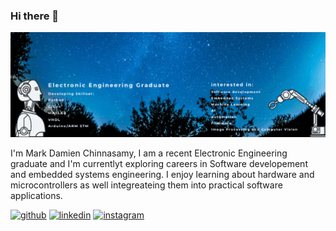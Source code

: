 ### Hi there 👋

![I am GitHub Readme Generator's creator](https://github.com/MarkDC95/MarkDC95/blob/main/personal%20banner.gif)

I'm Mark Damien Chinnasamy, I am a recent Electronic Engineering graduate and I'm  currentlyt exploring careers in Software developement and embedded systems engineering. I enjoy learning about hardware and microcontrollers as well integreateing them into practical software applications.




[<img src='https://cdn.jsdelivr.net/npm/simple-icons@3.0.1/icons/github.svg' alt='github' height='40'>](https://github.com/https://github.com/MarkDC95)  [<img src='https://cdn.jsdelivr.net/npm/simple-icons@3.0.1/icons/linkedin.svg' alt='linkedin' height='40'>](https://www.linkedin.com/in/www.linkedin.com/in/MarkDamienChinnasamy1995/)  [<img src='https://cdn.jsdelivr.net/npm/simple-icons@3.0.1/icons/instagram.svg' alt='instagram' height='40'>](https://www.instagram.com/@markdc95/)  
